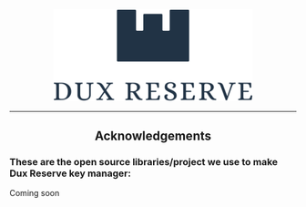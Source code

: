 <p align="center">
  <img src="public/img/logos/dux-logo-with-text.svg" width="350" title="Dux Reserve">
</p>

----

<h2 align="center">
  Acknowledgements
</h2>

### These are the open source libraries/project we use to make Dux Reserve key manager:

Coming soon